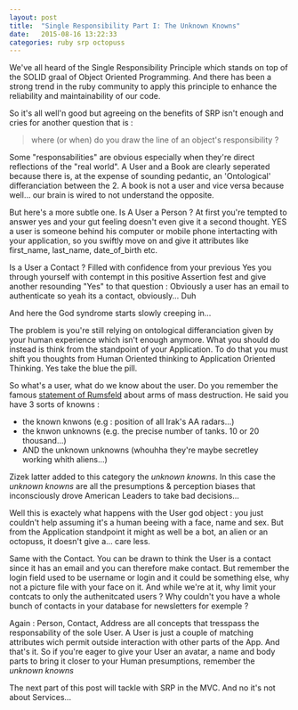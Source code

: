 ```yaml
---
layout: post
title:  "Single Responsibility Part I: The Unknown Knowns"
date:   2015-08-16 13:22:33
categories: ruby srp octopuss
---
```


We've all heard of the Single Responsibility Principle which stands on top of the SOLID graal of Object Oriented Programming. And there has been a strong trend in the ruby community to apply this principle to enhance the reliability and maintainability of our code. 

So it's all well'n good but agreeing on the benefits of SRP isn't enough and cries for another question that is : 

> where (or when) do you draw the line of an object's responsibility ?

Some "responsabilities" are obvious especially when they're direct reflections of the "real world". A User and a Book are clearly seperated because there is, at the expense of sounding pedantic, an 'Ontological' differanciation between the 2. A book is not a user and vice versa because well... our brain is wired to not understand the opposite.

But here's a more subtle one. Is A User a Person ? At first you're tempted to answer yes and your gut feeling doesn't even give it a second thought. YES a user is someone behind his computer or mobile phone intertacting with your application, so you swiftly move on and give it attributes like first_name, last_name, date_of_birth etc. 

Is a User a Contact ? Filled with confidence from your previous Yes you through yourself with contempt in this positive Assertion fest and give another resounding "Yes" to that question : Obviously a user has an email to authenticate so yeah its a contact, obviously... Duh 

And here the God syndrome starts slowly creeping in...

The problem is you're still relying on ontological differanciation given by your human experience which isn't enough anymore. What you should do instead is think from the standpoint of your Application. To do that you must shift you thoughts from Human Oriented thinking to Application Oriented Thinking. Yes take the blue the pill.

So what's a user, what do we know about the user. Do you remember the famous [statement of Rumsfeld](https://en.wikipedia.org/wiki/There_are_known_knowns) about arms of mass destruction. He said you have 3 sorts of knowns :

* the known knwons (e.g : position of all Irak's AA radars...)
* the knwon unknowns (e.g. the precise number of tanks. 10 or 20 thousand...)
* AND the unknown unknowns (whouhha they're maybe secretley working whith aliens...)

Zizek latter added to this category the _unknown knowns_. In this case the _unknown knowns_ are all the presumptions & perception biases that inconsciously drove American Leaders to take bad decisions...

Well this is exactely what happens with the User god object : you just couldn't help assuming it's a human beeing with a face, name and sex. But from the Application standpoint it might as well be a bot, an alien or an octopuss, it doesn't give a... care less. 

Same with the Contact. You can be drawn to think the User is a contact since it has an email and you can therefore make contact. But remember the login field used to be username or login and it could be something else, why not a picture file with your face on it. And while we're at it, why limit your contcats to only the authenitcated users ? Why couldn't you have a whole bunch of contacts in your database for newsletters for exemple ?

Again : Person, Contact, Address are all concepts that tresspass the responsability of the sole User. A User is just a couple of matching attributes wich permit outside interaction with other parts of the App. And that's it. So if you're eager to give your User an avatar, a name and body parts to bring it closer to your Human presumptions, remember the _unknown knowns_

The next part of this post will tackle with SRP in the MVC. And no it's not about Services...


